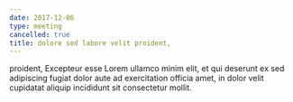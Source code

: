 ```yaml
---
date: 2017-12-06
type: meeting
cancelled: true
title: dolore sed labore velit proident,
---
```

proident, Excepteur esse Lorem ullamco minim elit, et qui deserunt ex sed adipiscing fugiat dolor aute ad exercitation officia amet, in dolor velit cupidatat aliquip incididunt sit consectetur mollit.